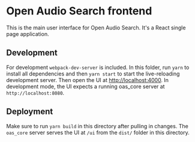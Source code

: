 # Open Audio Search frontend

This is the main user interface for Open Audio Search. It's a React single page application.

## Development

For development `webpack-dev-server` is included. In this folder, run `yarn` to install all dependencies and then `yarn start` to start the live-reloading development server. Then open the UI at [http://localhost:4000](http://localhost:4000). In development mode, the UI expects a running oas_core server at `http://localhost:8080`.

## Deployment

Make sure to run `yarn build` in this directory after pulling in changes. The `oas_core` server serves the UI at `/ui` from the `dist/` folder in this directory. 
